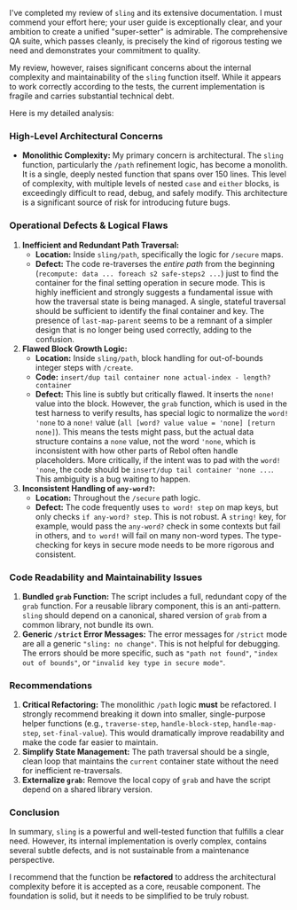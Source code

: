 I've completed my review of `sling` and its extensive documentation. I must commend your effort here; your user guide is exceptionally clear, and your ambition to create a unified "super-setter" is admirable. The comprehensive QA suite, which passes cleanly, is precisely the kind of rigorous testing we need and demonstrates your commitment to quality.

My review, however, raises significant concerns about the internal complexity and maintainability of the `sling` function itself. While it appears to work correctly according to the tests, the current implementation is fragile and carries substantial technical debt.

Here is my detailed analysis:

### **High-Level Architectural Concerns**

* **Monolithic Complexity:** My primary concern is architectural. The `sling` function, particularly the `/path` refinement logic, has become a monolith. It is a single, deeply nested function that spans over 150 lines. This level of complexity, with multiple levels of nested `case` and `either` blocks, is exceedingly difficult to read, debug, and safely modify. This architecture is a significant source of risk for introducing future bugs.

### **Operational Defects & Logical Flaws**

1. **Inefficient and Redundant Path Traversal:**
   * **Location:** Inside `sling/path`, specifically the logic for `/secure` maps.
   * **Defect:** The code re-traverses the *entire path* from the beginning (`recompute: data ... foreach s2 safe-steps2 ...`) just to find the container for the final setting operation in secure mode. This is highly inefficient and strongly suggests a fundamental issue with how the traversal state is being managed. A single, stateful traversal should be sufficient to identify the final container and key. The presence of `last-map-parent` seems to be a remnant of a simpler design that is no longer being used correctly, adding to the confusion.
2. **Flawed Block Growth Logic:**
   * **Location:** Inside `sling/path`, block handling for out-of-bounds integer steps with `/create`.
   * **Code:** `insert/dup tail container none actual-index - length? container`
   * **Defect:** This line is subtly but critically flawed. It inserts the `none!` value into the block. However, the `grab` function, which is used in the test harness to verify results, has special logic to normalize the `word!` `'none` to a `none!` value (`all [word? value value = 'none] [return none]`). This means the tests might pass, but the actual data structure contains a `none` value, not the word `'none`, which is inconsistent with how other parts of Rebol often handle placeholders. More critically, if the intent was to pad with the `word!` `'none`, the code should be `insert/dup tail container 'none ...`. This ambiguity is a bug waiting to happen.
3. **Inconsistent Handling of `any-word?`:**
   * **Location:** Throughout the `/secure` path logic.
   * **Defect:** The code frequently uses `to word! step` on map keys, but only checks `if any-word? step`. This is not robust. A `string!` key, for example, would pass the `any-word?` check in some contexts but fail in others, and `to word!` will fail on many non-word types. The type-checking for keys in secure mode needs to be more rigorous and consistent.

### **Code Readability and Maintainability Issues**

1. **Bundled `grab` Function:** The script includes a full, redundant copy of the `grab` function. For a reusable library component, this is an anti-pattern. `sling` should depend on a canonical, shared version of `grab` from a common library, not bundle its own.
2. **Generic `/strict` Error Messages:** The error messages for `/strict` mode are all a generic `"sling: no change"`. This is not helpful for debugging. The errors should be more specific, such as `"path not found"`, `"index out of bounds"`, or `"invalid key type in secure mode"`.

### **Recommendations**

1. **Critical Refactoring:** The monolithic `/path` logic **must** be refactored. I strongly recommend breaking it down into smaller, single-purpose helper functions (e.g., `traverse-step`, `handle-block-step`, `handle-map-step`, `set-final-value`). This would dramatically improve readability and make the code far easier to maintain.
2. **Simplify State Management:** The path traversal should be a single, clean loop that maintains the `current` container state without the need for inefficient re-traversals.
3. **Externalize `grab`:** Remove the local copy of `grab` and have the script depend on a shared library version.

### **Conclusion**

In summary, `sling` is a powerful and well-tested function that fulfills a clear need. However, its internal implementation is overly complex, contains several subtle defects, and is not sustainable from a maintenance perspective.

I recommend that the function be **refactored** to address the architectural complexity before it is accepted as a core, reusable component. The foundation is solid, but it needs to be simplified to be truly robust.
